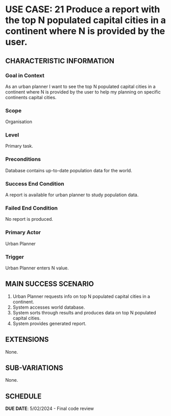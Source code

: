 # USE CASE: 21 Produce a report with the top N populated capital cities in a continent where N is provided by the user.

## CHARACTERISTIC INFORMATION

### Goal in Context

As an urban planner I want to see the top N populated capital cities in a continent where N is provided by the user to help my planning on specific continents capital cities.

### Scope

Organisation

### Level

Primary task.

### Preconditions

Database contains up-to-date population data for the world.

### Success End Condition

A report is available for urban planner to study population data.

### Failed End Condition

No report is produced.

### Primary Actor

Urban Planner

### Trigger

Urban Planner enters N value.

## MAIN SUCCESS SCENARIO

1. Urban Planner requests info on top N populated capital cities in a continent.
2. System accesses world database.
3. System sorts through results and produces data on top N populated capital cities.
4. System provides generated report.


## EXTENSIONS

None.

## SUB-VARIATIONS

None.

## SCHEDULE

**DUE DATE**: 5/02/2024 - Final code review
